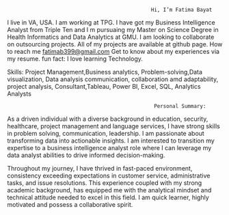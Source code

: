                                                    Hi, I’m Fatima Bayat
 I live in VA, USA.
 I am working at TPG.
 I have got my Business Intelligence Analyst from Triple Ten and I m pursuaing my Master on Science Degree in Health Informatics and Data Analytics at GMU. 
 I am looking to collaborate on outsourcing projects.
 All of my projects are available at github page.
 How to reach me fatimab399@gmail.com
 Get to know about my experiences via my resume. 
 fun fact: I love learning Technology.

 Skills: Project Management,Business analytics, Problem-solving,Data visualization, Data analysis
 communication, collaboration amd adaptability, project analysis, Consultant,Tableau, Power BI, Excel, SQL, Analytics Analysts
 
                                                    Personal Summary:
As a driven individual with a diverse background in education, security, healthcare, project management  and language services, I have strong skills in problem solving, communication, leadership. I am passionate about transforming data into actionable insights. I am interested to transition my expertise to a business intelligence analyst role where I can leverage my data analyst abilities to drive informed decision-making.

Throughout my journey, I have thrived in fast-paced environment, consistency exceeding expectations in customer service, administrative tasks, and issue resolutions. This experience coupled with my strong academic background, has equipped me with the analytical mindset and technical attitude needed to excel in this field. I am quick learner, highly motivated and possess a collaborative spirit.
 



